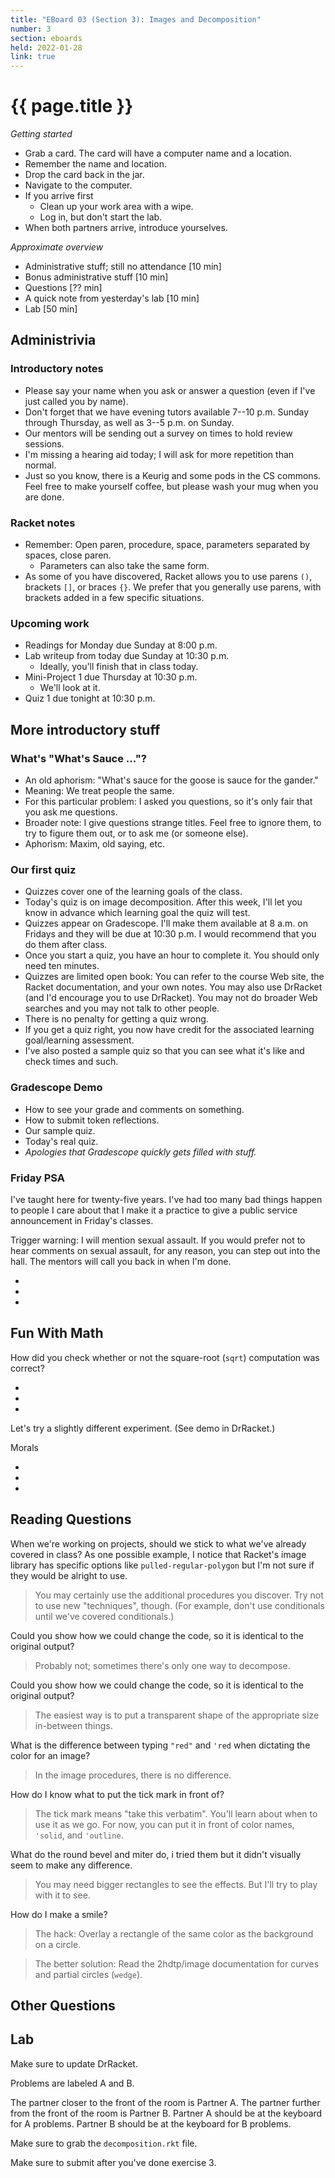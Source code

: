 ```yaml
---
title: "EBoard 03 (Section 3): Images and Decomposition"
number: 3
section: eboards
held: 2022-01-28
link: true
---
```

# {{ page.title }}

_Getting started_

* Grab a card.  The card will have a computer name and a location.
* Remember the name and location.
* Drop the card back in the jar.
* Navigate to the computer.
* If you arrive first
    * Clean up your work area with a wipe.
    * Log in, but don't start the lab.
* When both partners arrive, introduce yourselves.

_Approximate overview_

* Administrative stuff; still no attendance [10 min]
* Bonus administrative stuff [10 min]
* Questions [?? min]
* A quick note from yesterday's lab [10 min]
* Lab [50 min]

Administrivia
-------------

### Introductory notes

* Please say your name when you ask or answer a question (even if I've
  just called you by name).
* Don't forget that we have evening tutors available 7--10 p.m.
  Sunday through Thursday, as well as 3--5 p.m. on Sunday.
* Our mentors will be sending out a survey on times to hold review
  sessions.
* I'm missing a hearing aid today; I will ask for more repetition than
  normal.
* Just so you know, there is a Keurig and some pods in the CS commons.
  Feel free to make yourself coffee, but please wash your mug when you
  are done.

### Racket notes

* Remember: Open paren, procedure, space, parameters separated
  by spaces, close paren.
    * Parameters can also take the same form.
* As some of you have discovered, Racket allows you to use parens
  `()`, brackets `[]`, or braces `{}`.  We prefer that you generally
  use parens, with brackets added in a few specific situations.

### Upcoming work

* Readings for Monday due Sunday at 8:00 p.m.
* Lab writeup from today due Sunday at 10:30 p.m.
    * Ideally, you'll finish that in class today.
* Mini-Project 1 due Thursday at 10:30 p.m.
    * We'll look at it.
* Quiz 1 due tonight at 10:30 p.m.

More introductory stuff
-----------------------

### What's "What's Sauce ..."?

* An old aphorism: "What's sauce for the goose is sauce for the gander."
* Meaning: We treat people the same.  
* For this particular problem: I asked you questions, so it's only fair 
  that you ask me questions.
* Broader note: I give questions strange titles.  Feel free to ignore
  them, to try to figure them out, or to ask me (or someone else).
* Aphorism: Maxim, old saying, etc.

### Our first quiz

* Quizzes cover one of the learning goals of the class.  
* Today's quiz is on image decomposition.  After this week, I'll let 
  you know in advance which learning goal the quiz will test.
* Quizzes appear on Gradescope.  I'll make them available at 8 a.m. on
  Fridays and they will be due at 10:30 p.m.  I would recommend that you
  do them after class.
* Once you start a quiz, you have an hour to complete it.  You should
  only need ten minutes.
* Quizzes are limited open book: You can refer to the course Web site,
  the Racket documentation, and your own notes.  You may also use
  DrRacket (and I'd encourage you to use DrRacket).  You may not
  do broader Web searches and you may not talk to other people.
* There is no penalty for getting a quiz wrong.
* If you get a quiz right, you now have credit for the associated
  learning goal/learning assessment.
* I've also posted a sample quiz so that you can see what it's like
  and check times and such.

### Gradescope Demo

* How to see your grade and comments on something.
* How to submit token reflections.
* Our sample quiz.
* Today's real quiz.
* _Apologies that Gradescope quickly gets filled with stuff._

### Friday PSA

I've taught here for twenty-five years.  I've had too many bad things
happen to people I care about that I make it a practice to give a
public service announcement in Friday's classes.

Trigger warning: I will mention sexual assault.  If you would prefer
not to hear comments on sexual assault, for any reason, you can
step out into the hall.  The mentors will call you back in when I'm
done.

*
*
*

Fun With Math
-------------

How did you check whether or not the square-root (`sqrt`) computation
was correct?

*
*
*

Let's try a slightly different experiment.  (See demo in DrRacket.)

Morals

*
*
*

Reading Questions
-----------------

When we're working on projects, should we stick to what we've already covered in class? As one possible example, I notice that Racket's image library has specific options like `pulled-regular-polygon` but I'm not sure if they would be alright to use.

> You may certainly use the additional procedures you discover.  Try not to use new "techniques", though.  (For example, don't use conditionals until we've covered conditionals.)

Could you show how we could change the code, so it is identical to the original output?

> Probably not; sometimes there's only one way to decompose.

Could you show how we could change the code, so it is identical to the original output?

> The easiest way is to put a transparent shape of the appropriate size in-between things.

What is the difference between typing `"red"` and `'red` when dictating the color for an image?

> In the image procedures, there is no difference.

How do I know what to put the tick mark in front of?

> The tick mark means "take this verbatim".  You'll learn about when to use it as we go.  For now, you can put it in front of color names, `'solid`, and `'outline`.

What do the round bevel and miter do, i tried them but it didn't visually seem to make any difference.

> You may need bigger rectangles to see the effects.  But I'll try to play with it to see.

How do I make a smile?

> The hack: Overlay a rectangle of the same color as the background on a circle.

> The better solution: Read the 2hdtp/image documentation for curves and partial circles (`wedge`).

Other Questions
---------------

Lab
---

Make sure to update DrRacket.

Problems are labeled A and B.

The partner closer to the front of the room is Partner A.  The partner
further from the front of the room is Partner B.  Partner A should be
at the keyboard for A problems.  Partner B should be at the keyboard
for B problems.

Make sure to grab the `decomposition.rkt` file.

Make sure to submit after you've done exercise 3.

